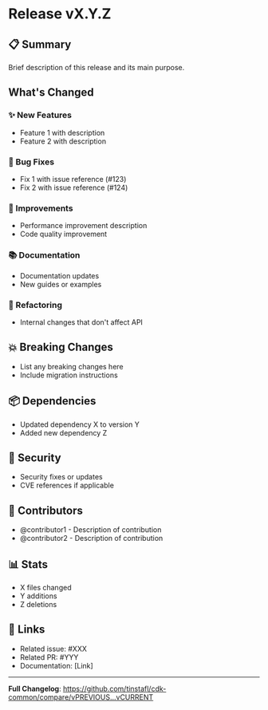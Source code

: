 # Release vX.Y.Z

## 📋 Summary

Brief description of this release and its main purpose.

## What's Changed

### ✨ New Features

- Feature 1 with description
- Feature 2 with description

### 🐛 Bug Fixes

- Fix 1 with issue reference (#123)
- Fix 2 with issue reference (#124)

### 🔧 Improvements

- Performance improvement description
- Code quality improvement

### 📚 Documentation

- Documentation updates
- New guides or examples

### 🔨 Refactoring

- Internal changes that don't affect API

## 💥 Breaking Changes

- List any breaking changes here
- Include migration instructions

## 📦 Dependencies

- Updated dependency X to version Y
- Added new dependency Z

## 🔐 Security

- Security fixes or updates
- CVE references if applicable

## 🙏 Contributors

- @contributor1 - Description of contribution
- @contributor2 - Description of contribution

## 📊 Stats

- X files changed
- Y additions
- Z deletions

## 🔗 Links

- Related issue: #XXX
- Related PR: #YYY
- Documentation: [Link]

---

**Full Changelog**: https://github.com/tinstafl/cdk-common/compare/vPREVIOUS...vCURRENT